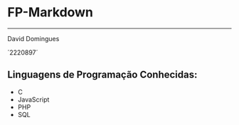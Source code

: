 # FP-Markdown
***

David Domingues


´2220897´


## Linguagens de Programação Conhecidas:

 * C
 * JavaScript
 * PHP
 * SQL